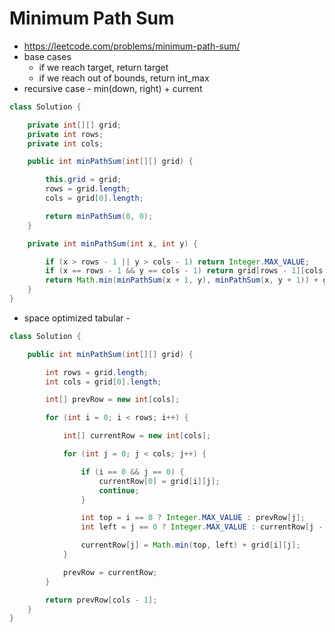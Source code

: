 # Minimum Path Sum

- https://leetcode.com/problems/minimum-path-sum/
- base cases
  - if we reach target, return target
  - if we reach out of bounds, return int_max
- recursive case - min(down, right) + current

```java
class Solution {

    private int[][] grid;
    private int rows;
    private int cols;

    public int minPathSum(int[][] grid) {

        this.grid = grid;
        rows = grid.length;
        cols = grid[0].length;

        return minPathSum(0, 0);
    }

    private int minPathSum(int x, int y) {

        if (x > rows - 1 || y > cols - 1) return Integer.MAX_VALUE;
        if (x == rows - 1 && y == cols - 1) return grid[rows - 1][cols - 1];
        return Math.min(minPathSum(x + 1, y), minPathSum(x, y + 1)) + grid[x][y];
    }
}
```

- space optimized tabular - 

```java
class Solution {

    public int minPathSum(int[][] grid) {

        int rows = grid.length;
        int cols = grid[0].length;

        int[] prevRow = new int[cols];

        for (int i = 0; i < rows; i++) {

            int[] currentRow = new int[cols];

            for (int j = 0; j < cols; j++) {

                if (i == 0 && j == 0) {
                    currentRow[0] = grid[i][j];
                    continue;
                }

                int top = i == 0 ? Integer.MAX_VALUE : prevRow[j];
                int left = j == 0 ? Integer.MAX_VALUE : currentRow[j - 1];

                currentRow[j] = Math.min(top, left) + grid[i][j];
            }

            prevRow = currentRow;
        }

        return prevRow[cols - 1];
    }
}
```

